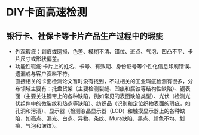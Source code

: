 # DIY卡面高速检测
## 银行卡、社保卡等卡片产品生产过程中的瑕疵   
- 外观瑕疵：划痕或磨损、色差、模糊不清、错位、斑点、气泡、凹凸不平、卡片尺寸或形状偏差。
- 功能性瑕疵:卡片上的姓名、卡号、有效期、身份证号等个性化信息印刷错误、遗漏或与客户资料不符。     
直接相关的卡面检测论文暂时没有找到，不过相关的工业瑕疵检测有很多，分布领域主要有：托盘货架（主要检测裂缝、凹痕和腐蚀等结构性缺陷）、钢表面（主要关注钢带上的各种缺陷，例如常见的表面缺陷类型）、光伏（检测光伏组件中的微裂纹和热点等缺陷）、纺织品（识别和定位织物表面的瑕疵，如孔洞和污渍）、显示器（检测液晶显示器（LCD）和触摸显示器上的各种缺陷，如亮点、漏光、白点、异物、条纹、Mura缺陷、黑点、颜色不均、划痕、气泡和皱纹）。
## 

